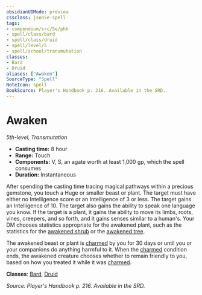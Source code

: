 ```yaml
---
obsidianUIMode: preview
cssclass: json5e-spell
tags:
- compendium/src/5e/phb
- spell/class/bard
- spell/class/druid
- spell/level/5
- spell/school/transmutation
classes:
- Bard
- Druid
aliases: ["Awaken"]
SourceType: "Spell"
NoteIcon: spell
BookSource: Player's Handbook p. 216. Available in the SRD.
---
```

# Awaken
*5th-level, Transmutation*  

- **Casting time:** 8 hour
- **Range:** Touch
- **Components:** V, S, an agate worth at least 1,000 gp, which the spell consumes
- **Duration:** Instantaneous

After spending the casting time tracing magical pathways within a precious gemstone, you touch a Huge or smaller beast or plant. The target must have either no Intelligence score or an Intelligence of 3 or less. The target gains an Intelligence of 10. The target also gains the ability to speak one language you know. If the target is a plant, it gains the ability to move its limbs, roots, vines, creepers, and so forth, and it gains senses similar to a human's. Your DM chooses statistics appropriate for the awakened plant, such as the statistics for the [awakened shrub](/2-Mechanics/CLI/bestiary/plant/awakened-shrub.md) or the [awakened tree](/2-Mechanics/CLI/bestiary/plant/awakened-tree.md).

The awakened beast or plant is [charmed](/2-Mechanics/CLI/rules/conditions.md#charmed) by you for 30 days or until you or your companions do anything harmful to it. When the [charmed](/2-Mechanics/CLI/rules/conditions.md#charmed) condition ends, the awakened creature chooses whether to remain friendly to you, based on how you treated it while it was [charmed](/2-Mechanics/CLI/rules/conditions.md#charmed).

**Classes**: [Bard](/2-Mechanics/CLI/classes/bard.md), [Druid](/2-Mechanics/CLI/classes/druid.md)

*Source: Player's Handbook p. 216. Available in the SRD.*